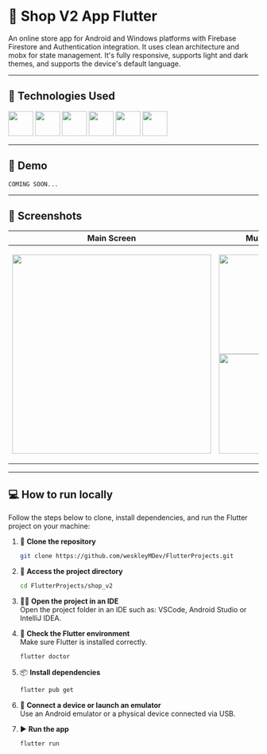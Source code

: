 # 📝 Shop V2 App Flutter

An online store app for Android and Windows platforms with Firebase Firestore and Authentication integration. It uses clean architecture and mobx for state management. It's fully responsive, supports light and dark themes, and supports the device's default language.

---

## 🤖 Technologies Used

<div>
  <img src="https://cdn.jsdelivr.net/gh/devicons/devicon@latest/icons/flutter/flutter-original.svg" width="50" />
  <img src="https://cdn.jsdelivr.net/gh/devicons/devicon@latest/icons/dart/dart-original.svg" width="50" />
  <img src="https://cdn.jsdelivr.net/gh/devicons/devicon@latest/icons/mobx/mobx-original.svg" width="50" />
  <img src="https://cdn.jsdelivr.net/gh/devicons/devicon@latest/icons/firebase/firebase-original.svg" width="50" />
  <img src="https://cdn.jsdelivr.net/gh/devicons/devicon@latest/icons/android/android-plain.svg" width="50" />
  <img src="https://cdn.jsdelivr.net/gh/devicons/devicon@latest/icons/windows11/windows11-original.svg" width="50" />
</div>

---

## 🎥 Demo

<!-- <p align="left">
  <img src="https://github.com/user-attachments/assets/bc9603d5-a99b-48cf-8e9d-e8e52d7b7af8" alt="Demonstração do app" height="400"/>
</p> -->
    COMING SOON...

---

## 📸 Screenshots

| Main Screen | Multilingual | Login Screen | Products Screen | Product Details |
|----------------|------------------|----------------|------------------|------------------|
| <img src="https://github.com/user-attachments/assets/3e217455-0020-4fa5-86f6-742040cc3906" height="400" /> | <p float="left"> <img src="https://github.com/user-attachments/assets/1ab77884-4901-4533-a3b8-0676f17ef161" height="200" /> <img src="https://github.com/user-attachments/assets/48420800-0c98-4537-8b4f-10988d3111bd" height="200" /> </p> | <img src="https://github.com/user-attachments/assets/3cf6a8a5-89df-4e65-8cb1-2b23162e6f3c" height="400" /> | <img src="https://github.com/user-attachments/assets/7f154a69-e25f-4161-8d1d-eac9f0acd66e" height="400" /> | <img src="https://github.com/user-attachments/assets/08ee9653-9131-4f87-8b27-ffaacf17a14f" height="400" /> |

---

## 💻 How to run locally  

Follow the steps below to clone, install dependencies, and run the Flutter project on your machine:

1. 🧱 **Clone the repository**  
   ```bash
   git clone https://github.com/weskleyMDev/FlutterProjects.git

2. 📂 **Access the project directory**  
   ```bash
   cd FlutterProjects/shop_v2

3. 🧑‍💻 **Open the project in an IDE**  
   Open the project folder in an IDE such as: VSCode, Android Studio or IntelliJ IDEA.

4. 🧪 **Check the Flutter environment**  
   Make sure Flutter is installed correctly.
   ```bash
   flutter doctor

5. 📦 **Install dependencies**  
   ```bash
   flutter pub get

6. 📱 **Connect a device or launch an emulator**  
   Use an Android emulator or a physical device connected via USB.

7. ▶️ **Run the app**  
   ```bash
   flutter run
